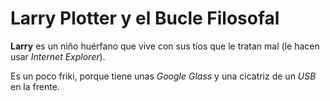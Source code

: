 # Larry Plotter y el Bucle Filosofal

**Larry** es un niño huérfano que vive con sus tíos que le tratan mal (le hacen usar *Internet Explorer*).

Es un poco friki, porque tiene unas *Google Glass* y una cicatriz de un *USB* en la frente.
